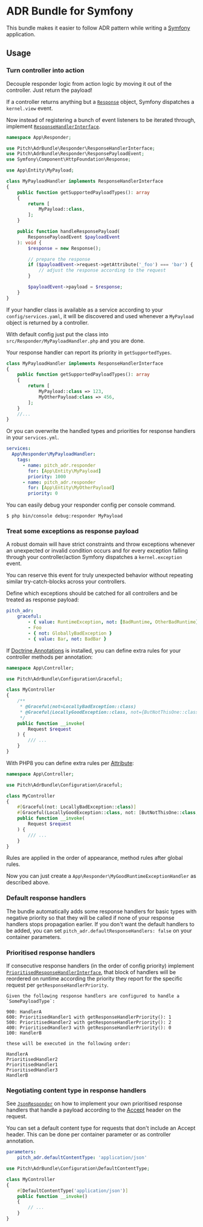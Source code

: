 # ADR Bundle for Symfony

This bundle makes it easier to follow ADR pattern while writing a [Symfony](https://symfony.com) application.


## Usage


### Turn controller into action

Decouple responder logic from action logic by moving it out of the controller. Just return the payload!

If a controller returns anything but a [`Response`](https://symfony.com/doc/current/components/http_foundation.html#response) object,
Symfony dispatches a `kernel.view` event.

Now instead of registering a bunch of event listeners to be iterated through,
implement [`ResponseHandlerInterface`](https://github.com/ph-fritsche/symfony-adr/blob/master/src/Responder/ResponseHandlerInterface.php).

```php
namespace App\Responder;

use Pitch\AdrBundle\Responder\ResponseHandlerInterface;
use Pitch\AdrBundle\Responder\ResponsePayloadEvent;
use Symfony\Component\HttpFoundation\Response;

use App\Entity\MyPayload;

class MyPayloadHandler implements ResponseHandlerInterface
{
    public function getSupportedPayloadTypes(): array
    {
        return [
            MyPayload::class,
        ];
    }

    public function handleResponsePayload(
        ResponsePayloadEvent $payloadEvent
    ): void {
        $response = new Response();

        // prepare the response
        if ($payloadEvent->request->getAttribute('_foo') === 'bar') {
            // adjust the response according to the request
        }

        $payloadEvent->payload = $response;
    }
}
```

If your handler class is available as a service according to your `config/services.yaml`,
it will be discovered and used whenever a `MyPayload` object is returned by a controller.

With default config just put the class into `src/Responder/MyPayloadHandler.php` and you are done.

Your response handler can report its priority in `getSupportedTypes`.
```php
class MyPayloadHandler implements ResponseHandlerInterface
{
    public function getSupportedPayloadTypes(): array
    {
        return [
            MyPayload::class => 123,
            MyOtherPayload:class => 456,
        ];
    }
    //...
}
```

Or you can overwrite the handled types and priorities for response handlers in your `services.yml`.
```yml
services:
  App\Responder\MyPayloadHandler:
    tags:
      - name: pitch_adr.responder
        for: [App\Entity\MyPayload]
        priority: 1000
      - name: pitch_adr.responder
        for: [App\Entity\MyOtherPayload]
        priority: 0
```

You can easily debug your responder config per console command.
```
$ php bin/console debug:responder MyPayload
```

### Treat some exceptions as response payload

A robust domain will have strict constraints and throw exceptions whenever an unexpected or invalid condition occurs
and for every exception falling through your controller/action Symfony dispatches a `kernel.exception` event.

You can reserve this event for truly unexpected behavior without repeating similar try-catch-blocks across your controllers.

Define which exceptions should be catched for all controllers and be treated as response payload:
```yaml
pitch_adr:
    graceful:
        - { value: RuntimeException, not: [BadRuntime, OtherBadRuntime] }
        - Foo
        - { not: GloballyBadException }
        - { value: Bar, not: BadBar }
```

If [Doctrine Annotations](https://github.com/doctrine/annotations/) is installed,
you can define extra rules for your controller methods per annotation:
```php
namespace App\Controller;

use Pitch\AdrBundle\Configuration\Graceful;

class MyController
{
    /**
     * @Graceful(not=LocallyBadException::class)
     * @Graceful(LocallyGoodException::class, not={ButNotThisOne::class, OrThatOne::class})
     */
    public function __invoke(
        Request $request
    ) {
        /// ...
    }
}
```

With PHP8 you can define extra rules per [Attribute](https://www.php.net/manual/en/language.attributes.overview.php):
```php
namespace App\Controller;

use Pitch\AdrBundle\Configuration\Graceful;

class MyController
{
    #[Graceful(not: LocallyBadException::class)]
    #[Graceful(LocallyGoodException::class, not: [ButNotThisOne::class, OrThatOne::class])]
    public function __invoke(
        Request $request
    ) {
        /// ...
    }
}
```

Rules are applied in the order of appearance, method rules after global rules.

Now you can just create a `App\Responder\MyGoodRuntimeExceptionHandler` as described above.

### Default response handlers

The bundle automatically adds some response handlers for basic types with negative priority so that they will be called if none of your response handlers stops propagation earlier.
If you don't want the default handlers to be added, you can set `pitch_adr.defaultResponseHandlers: false` on your container parameters.

### Prioritised response handlers

If consecutive response handlers (in the order of config priority) implement [`PrioritisedResponseHandlerInterface`](https://github.com/ph-fritsche/symfony-adr/blob/master/src/Responder/PrioritisedResponseHandlerInterface.php), that block of handlers will be reordered on runtime according the priority they report for the specific request per `getResponseHandlerPriority`.

```
Given the following response handlers are configured to handle a `SomePayloadType`:

900: HandlerA
600: PrioritisedHandler1 with getResponseHandlerPriority(): 1
500: PrioritisedHandler2 with getResponseHandlerPriority(): 2
400: PrioritisedHandler3 with getResponseHandlerPriority(): 0
100: HandlerB

these will be executed in the following order:

HandlerA
PrioritisedHandler2
PrioritisedHandler1
PrioritisedHandler3
HandlerB
```

### Negotiating content type in response handlers

See [`JsonResponder`](https://github.com/ph-fritsche/symfony-adr/blob/master/src/Responder/Handler/JsonResponder.php) on how to implement your own prioritised response handlers that handle a payload according to the [Accept](https://developer.mozilla.org/en-US/docs/Web/HTTP/Headers/Accept) header on the request.

You can set a default content type for requests that don't include an Accept header.
This can be done per container parameter or as controller annotation.

```yml
parameters:
    pitch_adr.defaultContentType: 'application/json'
```

```php
use Pitch\AdrBundle\Configuration\DefaultContentType;

class MyController
{
    #[DefaultContentType('application/json')]
    public function __invoke()
    {
        // ...
    }
}
```
